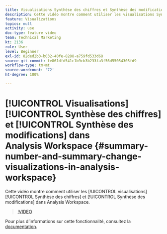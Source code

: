 ```yaml
---
title: Visualisations Synthèse des chiffres et Synthèse des modifications dans Analysis Workspace
description: Cette vidéo montre comment utiliser les visualisations Synthèse des chiffres et Synthèse des modifications dans Analysis Workspace.
feature: Visualizations
topics: null
activity: use
doc-type: feature video
team: Technical Marketing
kt: 2136
role: User
level: Beginner
exl-id: 82ded2b3-b032-40fe-8288-a759fd533d68
source-git-commit: fe861dfd541c1b9cb3b233fa3f56d55054305fd9
workflow-type: tm+mt
source-wordcount: '72'
ht-degree: 100%

---
```


# [!UICONTROL Visualisations] [!UICONTROL Synthèse des chiffres] et [!UICONTROL Synthèse des modifications] dans Analysis Workspace {#summary-number-and-summary-change-visualizations-in-analysis-workspace}

Cette vidéo montre comment utiliser les [!UICONTROL visualisations] [!UICONTROL Synthèse des chiffres] et [!UICONTROL Synthèse des modifications] dans Analysis Workspace.

>[!VIDEO](https://video.tv.adobe.com/v/23992/?quality=12)

Pour plus dʼinformations sur cette fonctionnalité, consultez la [documentation](https://experienceleague.adobe.com/docs/analytics/analyze/analysis-workspace/visualizations/summary-number-change.html?lang=fr).
